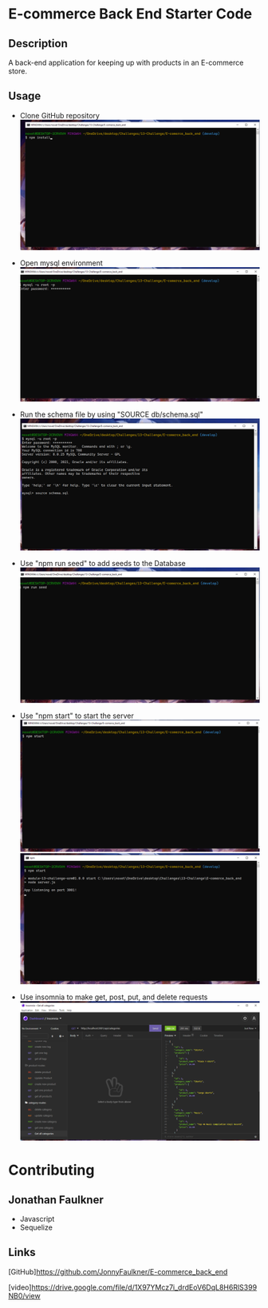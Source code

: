 # E-commerce Back End Starter Code

## Description

A back-end application for keeping up with products in an E-commerce store.

## Usage

* Clone GitHub repository
![step-2](screenshots/step-2.png)

* Open mysql environment
![step-3](screenshots/step-3.png)

* Run the schema file by using "SOURCE db/schema.sql"
![step-4](screenshots/step-4.png)

* Use "npm run seed" to add seeds to the Database
![step-5](screenshots/step-5.png)

* Use "npm start" to start the server
![step-6](screenshots/step-6.png)
![step-6-2](screenshots/step-6-2.png)

* Use insomnia to make get, post, put, and delete requests
![step-7](screenshots/step-7.png)

# Contributing

## Jonathan Faulkner
* Javascript
* Sequelize

## Links
[GitHub]https://github.com/JonnyFaulkner/E-commerce_back_end

[video]https://drive.google.com/file/d/1X97YMcz7i_drdEoV6DqL8H6RlS399NB0/view
